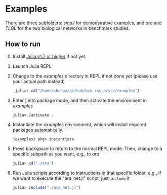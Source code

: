 # Examples

There are three subfolders: *small* for demonstrative examples, and *ara* and *TLGL* for the two
biological networks in benchmark studies.

## How to run

0. Install [Julia v1.7 or higher](https://julialang.org/downloads/) if not yet.
1. Launch Julia REPL
2. Change to the *examples* directory in REPL if not done yet (please use your actual path instead)

   ```julia
    julia> cd("/home/shuhua/github/bcn_rss_p/src/examples")
   ```

3. Enter ] into package mode, and then activate the environment in *examples*

   ```
   julia> ]activate .
   ```

4. Instantiate the *examples* environment, which will install required packages automatically.

   ```
   (examples) pkg> instantiate
   ```

5. Press backspace to return to the normal REPL mode. Then, change to a specific subpath as you want, e.g., to *ara*

   ```julia
   julia> cd("./ara")
   ```

6. Run Julia scripts according to instructions in that specific folder, e.g., if we want to execute the "ara_net.jl" script, just `include` it

   ```julia
   julia> include("./ara_net.jl")
   ```

